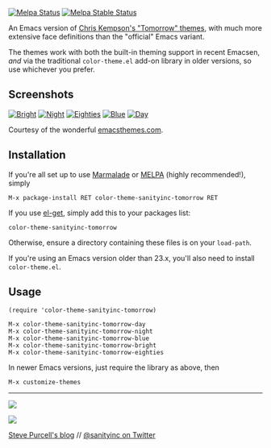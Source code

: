 [![Melpa Status](http://melpa.org/packages/color-theme-sanityinc-tomorrow-badge.svg)](http://melpa.org/#/color-theme-sanityinc-tomorrow)
[![Melpa Stable Status](http://stable.melpa.org/packages/color-theme-sanityinc-tomorrow-badge.svg)](http://stable.melpa.org/#/color-theme-sanityinc-tomorrow)

An Emacs version of
[Chris Kempson's "Tomorrow" themes](https://github.com/ChrisKempson/Tomorrow-Theme),
with much more extensive face definitions than the "official" Emacs
variant.

The themes work with both the built-in theming support in recent
Emacsen, *and* via the traditional `color-theme.el` add-on library in
older versions, so use whichever you prefer.

## Screenshots ##

[![Bright](http://emacsthemes.caisah.info/wp-content/uploads/2014/01/sanityinc-tomorrow-black-150x150.png)](http://emacsthemes.com/themes/sanityinc-tomorrow-themes.html)
[![Night](http://emacsthemes.caisah.info/wp-content/uploads/2014/01/sanityinc-tomorrow-night-150x150.png)](http://emacsthemes.com/themes/sanityinc-tomorrow-themes.html)
[![Eighties](http://emacsthemes.caisah.info/wp-content/uploads/2014/01/sanityinc-tomorrow-eighties-150x150.png)](http://emacsthemes.com/themes/sanityinc-tomorrow-themes.html)
[![Blue](http://emacsthemes.caisah.info/wp-content/uploads/2014/01/sanityinc-tomorrow-blue-150x150.png)](http://emacsthemes.com/themes/sanityinc-tomorrow-themes.html)
[![Day](http://emacsthemes.caisah.info/wp-content/uploads/2014/01/sanityinc-tomorrow-day-150x150.png)](http://emacsthemes.com/themes/sanityinc-tomorrow-themes.html)

Courtesy of the wonderful [emacsthemes.com](http://emacsthemes.com).

## Installation ##

If you're all set up to use [Marmalade](http://marmalade-repo.org) or
[MELPA](http://melpa.org/) (highly recommended!), simply

    M-x package-install RET color-theme-sanityinc-tomorrow RET

If you use [el-get](https://github.com/dimitri/el-get/), simply add
this to your packages list:

    color-theme-sanityinc-tomorrow

Otherwise, ensure a directory containing these files is on your `load-path`.

If you're using an Emacs version older than 23.x, you'll also need to
install `color-theme.el`.

## Usage ##

    (require 'color-theme-sanityinc-tomorrow)

    M-x color-theme-sanityinc-tomorrow-day
    M-x color-theme-sanityinc-tomorrow-night
    M-x color-theme-sanityinc-tomorrow-blue
    M-x color-theme-sanityinc-tomorrow-bright
    M-x color-theme-sanityinc-tomorrow-eighties

In newer Emacs versions, just require the library as above, then

    M-x customize-themes

<hr>

[![](http://api.coderwall.com/purcell/endorsecount.png)](http://coderwall.com/purcell)

[![](http://www.linkedin.com/img/webpromo/btn_liprofile_blue_80x15.png)](http://uk.linkedin.com/in/stevepurcell)

[Steve Purcell's blog](http://www.sanityinc.com/) // [@sanityinc on Twitter](https://twitter.com/sanityinc)

